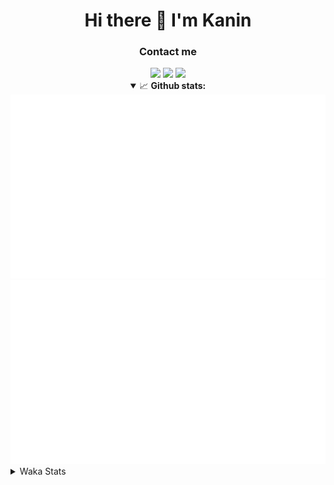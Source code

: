 <div align="center">
 <h1>Hi there 👋 I'm Kanin</h1>
 <h3>Contact me</h3>
 <a href="mailto:im@kanin.dev"><img src="https://img.shields.io/badge/gmail-%23D14836.svg?&style=for-the-badge&logo=gmail&logoColor=white"/></a>
 <a href="https://twitter.com/KaninDev"><img src="https://img.shields.io/badge/twitter-%231DA1F2.svg?&style=for-the-badge&logo=twitter&logoColor=white"/></a>
 <a href="https://www.linkedin.com/in/KaninDev"><img src="https://img.shields.io/badge/linkedin-%230077B5.svg?&style=for-the-badge&logo=linkedin&logoColor=white"/></a>
<details open>
  <summary>📈 <b>Github stats:</b></summary>
  <img src="https://github.com/Kanin/Kanin/blob/master/scripts/GitHubStats/generated/overview.svg"/>
  <img src="https://github.com/Kanin/Kanin/blob/master/scripts/GitHubStats/generated/languages.svg"/>
</details>
</div>

<details>
 <summary>Waka Stats</summary>

<!--START_SECTION:waka-->
![Profile Views](http://img.shields.io/badge/Profile%20Views-5-blue)

![Lines of code](https://img.shields.io/badge/From%20Hello%20World%20I%27ve%20Written-20793%20lines%20of%20code-blue)

**🐱 My Github Data** 

> 🏆 6 Contributions in the Year 2021
 > 
> 📦 13.7 kB Used in Github's Storage 
 > 
> 🚫 Not Opted to Hire
 > 
> 📜 7 Public Repositories 
 > 
> 🔑 3 Private Repositories  
 > 
**I'm an Early 🐤** 

```text
🌞 Morning    77 commits     █████░░░░░░░░░░░░░░░░░░░░   22.06% 
🌆 Daytime    124 commits    █████████░░░░░░░░░░░░░░░░   35.53% 
🌃 Evening    90 commits     ██████░░░░░░░░░░░░░░░░░░░   25.79% 
🌙 Night      58 commits     ████░░░░░░░░░░░░░░░░░░░░░   16.62%

```
📅 **I'm Most Productive on Sunday** 

```text
Monday       69 commits     █████░░░░░░░░░░░░░░░░░░░░   19.77% 
Tuesday      44 commits     ███░░░░░░░░░░░░░░░░░░░░░░   12.61% 
Wednesday    51 commits     ███░░░░░░░░░░░░░░░░░░░░░░   14.61% 
Thursday     40 commits     ██░░░░░░░░░░░░░░░░░░░░░░░   11.46% 
Friday       35 commits     ██░░░░░░░░░░░░░░░░░░░░░░░   10.03% 
Saturday     38 commits     ██░░░░░░░░░░░░░░░░░░░░░░░   10.89% 
Sunday       72 commits     █████░░░░░░░░░░░░░░░░░░░░   20.63%

```


📊 **This Week I Spent My Time On** 

```text
⌚︎ Time Zone: America/New_York

💬 Programming Languages: 
Python                   2 hrs 40 mins       ███████████░░░░░░░░░░░░░░   44.77% 
Java                     1 hr 24 mins        █████░░░░░░░░░░░░░░░░░░░░   23.4% 
YAML                     58 mins             ████░░░░░░░░░░░░░░░░░░░░░   16.3% 
Other                    12 mins             ░░░░░░░░░░░░░░░░░░░░░░░░░   3.44% 
Git Config               11 mins             ░░░░░░░░░░░░░░░░░░░░░░░░░   3.14%

🔥 Editors: 
PyCharm                  4 hrs 3 mins        █████████████████░░░░░░░░   67.87% 
IntelliJ                 1 hr 55 mins        ████████░░░░░░░░░░░░░░░░░   32.13%

🐱‍💻 Projects: 
Naila.py                 3 hrs 39 mins       ███████████████░░░░░░░░░░   61.25% 
The-5zig-Mod             1 hr 52 mins        ███████░░░░░░░░░░░░░░░░░░   31.43% 
Naila.bot                23 mins             █░░░░░░░░░░░░░░░░░░░░░░░░   6.62% 
version-specific         1 min               ░░░░░░░░░░░░░░░░░░░░░░░░░   0.36% 
My-Skyblock              1 min               ░░░░░░░░░░░░░░░░░░░░░░░░░   0.34%

💻 Operating System: 
Linux                    5 hrs 58 mins       █████████████████████████   100.0%

```

**I Mostly Code in Python** 

```text
Python                   17 repos            ██████████████████░░░░░░░   73.91% 
JavaScript               3 repos             ███░░░░░░░░░░░░░░░░░░░░░░   13.04% 
Kotlin                   1 repo              █░░░░░░░░░░░░░░░░░░░░░░░░   4.35% 
HTML                     1 repo              █░░░░░░░░░░░░░░░░░░░░░░░░   4.35% 
Java                     1 repo              █░░░░░░░░░░░░░░░░░░░░░░░░   4.35%

```


**Timeline**

![Chart not found](https://raw.githubusercontent.com/Kanin/Kanin/master/charts/bar_graph.png) 


<!--END_SECTION:waka-->
</details>
